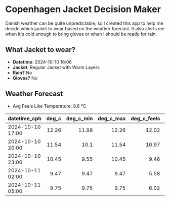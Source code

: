 
# Copenhagen Jacket Decision Maker

Danish weather can be quite unpredictable, so I created this app to help me decide which jacket to wear based on the weather forecast. 
It also alerts me when it's cold enough to bring gloves or when I should be ready for rain.

## What Jacket to wear?

- **Datetime**: 2024-10-10 16:06
- **Jacket**: Regular Jacket with Warm Layers
- **Rain?** No
- **Gloves?** No

## Weather Forecast
- Avg Feels Like Temperature: 8.8 °C

| datetime_cph     |   deg_c |   deg_c_min |   deg_c_max |   deg_c_feels | weather   | wind   | rain   |
|:-----------------|--------:|------------:|------------:|--------------:|:----------|:-------|:-------|
| 2024-10-10 17:00 |   12.26 |       11.98 |       12.26 |         12.02 | Clouds    | High   | None   |
| 2024-10-10 20:00 |   11.54 |       10.1  |       11.54 |         10.97 | Clouds    | High   | None   |
| 2024-10-10 23:00 |   10.45 |        9.55 |       10.45 |          9.46 | Clouds    | High   | None   |
| 2024-10-11 02:00 |    9.47 |        9.47 |        9.47 |          5.58 | Clear     | High   | None   |
| 2024-10-11 05:00 |    9.75 |        9.75 |        9.75 |          6.02 | Clouds    | High   | None   |
        